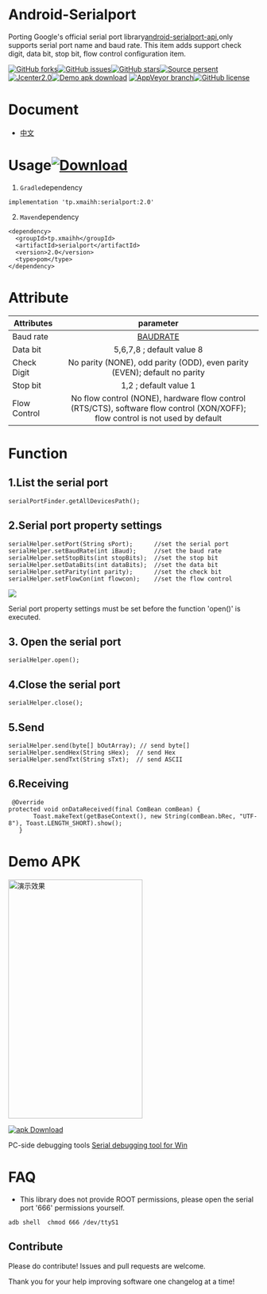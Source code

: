 <!--[![](https://github.com/xmaihh/Android-Serialport/raw/master/art/logo.png)](https://code.google.com/archive/p/android-serialport-api/)-->
# Android-Serialport
Porting Google's official serial port library[android-serialport-api](https://code.google.com/archive/p/android-serialport-api/),only supports serial port name and baud rate. This item adds support check digit, data bit, stop bit, flow control configuration item.

<!--<img src="https://github.com/xmaihh/Android-Serialport/raw/master/art/compile_env.png" width="80%" height="80%" align="middle" alt="编译环境"/>-->


[![GitHub forks](https://img.shields.io/github/forks/xmaihh/Android-Serialport.svg)](https://github.com/xmaihh/Android-Serialport/network)[![GitHub issues](https://img.shields.io/github/issues/xmaihh/Android-Serialport.svg)](https://github.com/xmaihh/Android-Serialport/issues)[![GitHub stars](https://img.shields.io/github/stars/xmaihh/Android-Serialport.svg)](https://github.com/xmaihh/Android-Serialport/stargazers)[![Source persent](https://img.shields.io/badge/Java-73.2%25-brightgreen.svg)](https://github.com/xmaihh/Android-Serialport/search?l=C)[![Jcenter2.0](https://img.shields.io/badge/jcenter-2.0-brightgreen.svg)](https://bintray.com/xmaihh/maven/serialport)[![Demo apk download](https://img.shields.io/crates/dv/rustc-serialize.svg)](https://fir.im/lcuy)
[![AppVeyor branch](https://img.shields.io/appveyor/ci/:user/:repo/:branch.svg)](https://github.com/xmaihh/Android-Serialport/tree/master)[![GitHub license](https://img.shields.io/github/license/xmaihh/Android-Serialport.svg)](https://github.com/xmaihh/Android-Serialport)

# Document
- [中文](https://github.com/xmaihh/Android-Serialport/blob/master/README.md)

# Usage[![Download](https://api.bintray.com/packages/xmaihh/maven/serialport/images/download.svg)](https://bintray.com/xmaihh/maven/serialport/_latestVersion)
1. `Gradle`dependency
```
implementation 'tp.xmaihh:serialport:2.0'
```
2. `Maven`dependency
```
<dependency>
  <groupId>tp.xmaihh</groupId>
  <artifactId>serialport</artifactId>
  <version>2.0</version>
  <type>pom</type>
</dependency>
```
# Attribute
| Attributes | parameter|
| --- |  :---: |
|Baud rate | [BAUDRATE](https://github.com/xmaihh/Android-Serialport/blob/master/serialport/src/main/java/android_serialport_api/SerialPort.java) |
|Data bit |5,6,7,8 ; default value 8|
|Check Digit |No parity (NONE), odd parity (ODD), even parity (EVEN); default no parity|
| Stop bit | 1,2 ; default value 1 |
|Flow Control |No flow control (NONE), hardware flow control (RTS/CTS), software flow control (XON/XOFF); flow control is not used by default|
# Function
## 1.List the serial port
```
serialPortFinder.getAllDevicesPath();
```
## 2.Serial port property settings
```
serialHelper.setPort(String sPort);      //set the serial port
serialHelper.setBaudRate(int iBaud);     //set the baud rate
serialHelper.setStopBits(int stopBits);  //set the stop bit
serialHelper.setDataBits(int dataBits);  //set the data bit
serialHelper.setParity(int parity);      //set the check bit
serialHelper.setFlowCon(int flowcon);    //set the flow control
```
[![](https://img.shields.io/badge/warning-%09%20admonition-yellow.svg)](https://github.com/xmaihh/Android-Serialport)

Serial port property settings must be set before the function 'open()' is executed.
## 3. Open the serial port
```
serialHelper.open();
```
## 4.Close the serial port
```
serialHelper.close();
```
## 5.Send
```
serialHelper.send(byte[] bOutArray); // send byte[]
serialHelper.sendHex(String sHex);  // send Hex
serialHelper.sendTxt(String sTxt);  // send ASCII
```
## 6.Receiving
```
 @Override
protected void onDataReceived(final ComBean comBean) {
       Toast.makeText(getBaseContext(), new String(comBean.bRec, "UTF-8"), Toast.LENGTH_SHORT).show();
   }
```
# Demo APK
<img src="https://github.com/xmaihh/Android-Serialport/raw/master/art/screen.png" width="270" height="480" alt="演示效果"/>

[![apk Download](https://img.shields.io/crates/dv/rustc-serialize.svg)](https://fir.im/lcuy)

PC-side debugging tools  [Serial debugging tool for Win](https://github.com/xmaihh/Android-Serialport/raw/master/serial_port_utility_latest.exe)

# FAQ
* This library does not provide ROOT permissions, please open the serial port '666' permissions yourself.
```
adb shell  chmod 666 /dev/ttyS1
```

## Contribute

Please do contribute! Issues and pull requests are welcome.

Thank you for your help improving software one changelog at a time!
